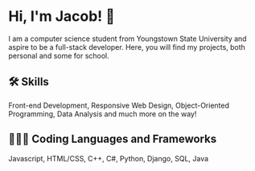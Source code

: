 
# Hi, I'm Jacob! 👋


I am a computer science student from Youngstown State University and aspire to be a full-stack developer. Here, you will find my projects, both personal and some for school.





## 🛠 Skills
Front-end Development, Responsive Web Design, Object-Oriented Programming, Data Analysis and much more on the way!

## 🧑🏼‍💻 Coding Languages and Frameworks
Javascript, HTML/CSS, C++, C#, Python, Django, SQL, Java




